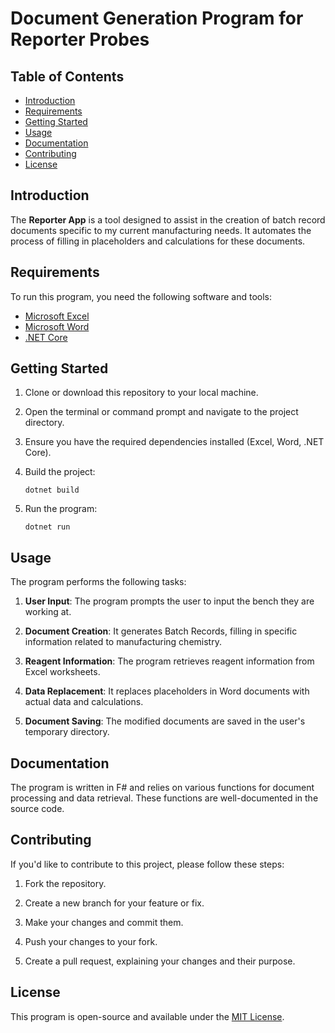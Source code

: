 # Document Generation Program for Reporter Probes

## Table of Contents
- [Introduction](#introduction)
- [Requirements](#requirements)
- [Getting Started](#getting-started)
- [Usage](#usage)
- [Documentation](#documentation)
- [Contributing](#contributing)
- [License](#license)

## Introduction

The **Reporter App** is a tool designed to assist in the creation of batch record documents specific to my current manufacturing needs. It automates the process of filling in placeholders and calculations for these documents.

## Requirements

To run this program, you need the following software and tools:

- [Microsoft Excel](https://www.microsoft.com/en-us/microsoft-365/excel)
- [Microsoft Word](https://www.microsoft.com/en-us/microsoft-365/word)
- [.NET Core](https://dotnet.microsoft.com/download)

## Getting Started

1. Clone or download this repository to your local machine.

2. Open the terminal or command prompt and navigate to the project directory.

3. Ensure you have the required dependencies installed (Excel, Word, .NET Core).

4. Build the project:

    ```shell
    dotnet build
    ```

5. Run the program:

    ```shell
    dotnet run
    ```

## Usage

The program performs the following tasks:

1. **User Input**: The program prompts the user to input the bench they are working at.

2. **Document Creation**: It generates Batch Records, filling in specific information related to manufacturing chemistry.

3. **Reagent Information**: The program retrieves reagent information from Excel worksheets.

4. **Data Replacement**: It replaces placeholders in Word documents with actual data and calculations.

5. **Document Saving**: The modified documents are saved in the user's temporary directory.

## Documentation

The program is written in F# and relies on various functions for document processing and data retrieval. These functions are well-documented in the source code.

## Contributing

If you'd like to contribute to this project, please follow these steps:

1. Fork the repository.

2. Create a new branch for your feature or fix.

3. Make your changes and commit them.

4. Push your changes to your fork.

5. Create a pull request, explaining your changes and their purpose.

## License

This program is open-source and available under the [MIT License](https://github.com/IvanPedroza/Reporter-App/blob/master/LICENSE.md).
